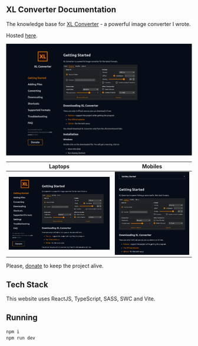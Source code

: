 ## XL Converter Documentation

The knowledge base for [XL Converter](https://github.com/JacobDev1/xl-converter) - a powerful image converter I wrote.

Hosted [here](https://xl-converter-docs.codepoems.eu).

![](./screenshots/desktop.webp)

|Laptops|Mobiles|
|:-:|:-:|
|![](./screenshots/laptop.webp)|![](./screenshots/mobile.webp)|


Please, [donate](https://codepoems.eu/donate) to keep the project alive.

## Tech Stack

This website uses ReactJS, TypeScript, SASS, SWC and Vite.

## Running

```bash
npm i
npm run dev
```